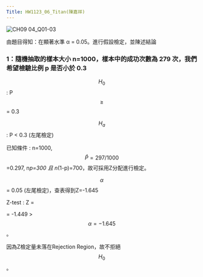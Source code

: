 ```yaml
---
Title: HW1123_06_Titan(陳嘉祥)
--- 
```


![CH09 04_Q01-03](https://github.com/user-attachments/assets/d0888fd0-f55a-49b7-812e-dfda851917ee)

由題目得知：在顯著水準 α = 0.05。進行假設檢定，並陳述結論 

### 1：隨機抽取的樣本大小 n=1000，樣本中的成功次數為 279 次，我們希望檢驗比例 p 是否小於 0.3 

$$H_0$$ : P $$\ge$$ = 0.3 

$$H_a$$ : P < 0.3 (左尾檢定) 

已知條件 : n=1000, $$\hat{P} =297/1000 $$=0.297, n*p=300 且 n*(1-p)=700，故可採用Z分配進行檢定。  

$$\alpha $$ = 0.05 (左尾檢定)，查表得到Z=-1.645 

Z-test : Z =  

= -1.449 > $$\alpha=-1.645 $$。  



因為Z檢定量未落在Rejection Region，故不拒絕 $$H_{0} $$ 。  



